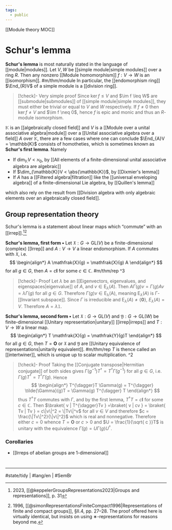 ```yaml
---
tags:
  - public
---
```

[[Module theory MOC]]
# Schur's lemma

**Schur's lemma** is most naturally stated in the language of [[module|modules]].
Let $V,W$ be [[simple module|simple modules]] over a ring $R$.
Then any nonzero [[Module homomorphism]] $f : V \to W$ is an [[isomorphism]]. #m/thm/module 
In particular, the [[endomorphism ring]] $\End_{R}V$ of a simple module is a [[division ring]].

> [!check]- Very simple proof
> Since $\ker f \leq V$ and $\im f \leq W$ are [[submodule|submodules]] of [[simple module|simple modules]],
> they must either be trivial or equal to $V$ and $W$ respectively.
> If $f \neq 0$ then $\ker f \neq V$ and $\im f \neq 0$, hence $f$ is epic and monic and thus an $R$-module isomorphism. <span class="QED"/>

$\mathbb{K}$ is an [[algebraically closed field]] and $V$ is a [[Module over a unital associative algebra|module]] over a [[Unital associative algebra over a field]] $A$ over $\mathbb{K}$, there are a few cases where
one can conclude $\End_{A}V = \mathbb{K}$ consists of homotheties, which is sometimes known as **Schur's first lemma**.
Namely

- If $\dim_{\mathbb{K}} V < \aleph_{0}$, by [[All elements of a finite-dimensional unital associative algebra are algebraic]]
- If $\dim_{\mathbb{K}}V < \abs{\mathbb{K}}$, by [[Dixmier's lemma]]
- If $A$ has a [[Filtered algebra|filtration]] like the [[universal enveloping algebra]] of a finite-dimensional Lie algebra, by [[Quillen's lemma]]

which also rely on the result from [[Division algebra with only algebraic elements over an algebraically closed field]].

## Group representation theory

Schur's lemma is a statement about linear maps which “commute” with an [[irrep]].[^kep][^sim]

[^kep]: 2023, [[@keppelerGroupsRepresentations2023|Groups and representations]], p. 31
[^sim]: 1996, [[@simonRepresentationsFiniteCompact1996|Representations of finite and compact groups]], §II.4, pp. 27–28. The proof offered here is virtually identical, but insists on using ∗-representations for reasons beyond me.

**Schur's lemma, first form •**
Let $\mathfrak{X} : G \to \mathrm{GL}(V)$ be a finite-dimensional (complex) [[Irrep]]
and $A : V \to V$ a linear endomorphism.
If $A$ commutes with $\mathfrak{X}$, i.e.
$$
\begin{align*}
A \mathfrak{X}(g) = \mathfrak{X}(g) A
\end{align*}
$$
for all $g \in G$, then $A = c \mathbf{I}$ for some $c \in \mathbb{C}$. #m/thm/rep ^3

> [!check]- Proof
> Let $\lambda$ be an [[Eigenvectors, eigenvalues, and eigenspaces|eigenvalue]] of $A$, and $v \in \mathrm{E}_{\lambda}(A)$.
> Then $A\Gamma(g)v = \Gamma(g)Av = \lambda\Gamma(g)$ for all $g \in G$.
> Therefore $\Gamma(g)v \in \mathrm{E_{\lambda}(A)}$, meaning $\mathrm{E}_{\lambda}(A)$ is $\Gamma$-[[Invariant subspace]].
> Since $\Gamma$ is irreducible and $\mathrm{E}_{\lambda}(A) \neq \{ \mathbf 0 \}$, $E_{\lambda}(A) = V$.
> Therefore $A = \lambda \mathbb{1}$.
> <span class="QED"/>

**Schur's lemma, second form •**
Let $\mathfrak{X} : G \to \mathrm{GL}(V)$ and $\mathfrak{Y}: G \to \mathrm{GL}(W)$ be finite-dimensional [[Unitary representation|unitary]] [[irrep|irreps]] 
and $T : V \to W$ a linear map.
$$
\begin{align*}
T \mathfrak{X}(g) = \mathfrak{Y}(g)T
\end{align*}
$$
for all $g \in G$,
then $T = \mathbf{O}$ or $\mathfrak{X}$ and $\mathfrak{Y}$ are [[Unitary equivalence of representations|unitarily equivalent]]. #m/thm/rep
$T$ is thence called an [[intertwiner]], which is unique up to scalar multiplication. ^2

> [!check]- Proof
> Taking the [[Conjugate transpose|Hermitian conjugate]] of both sides gives $\Gamma(g^{-1})T^{\dagger} = T^{\dagger} \tilde{\Gamma}(g^{-1})$ for all $g \in G$,
> i.e. $\Gamma(g)T^{\dagger} = T^{\dagger} \tilde{\Gamma}(g)$.
> Hence
> $$
> \begin{align*}
> T^{\dagger}T \Gamma(g) = T^{\dagger} \tilde{\Gamma}(g)T = \Gamma(g) T^{\dagger} T
> \end{align*}
> $$
> thus $T^{\dagger}T$ commutes with $\Gamma$,
> and by the first lemma, $T^{\dagger}T = c\mathbf{I}$ for some $c \in \mathbb{C}$.
> Then $\braket{ v | T^{\dagger}Tv } =\braket{ v | cv } = \braket{ Tv | Tv } = c\|v\|^2 = \|Tv\|^v$ for all $v \in V$ and therefore $c = \frac{\|Tv\|^2}{\|v\|^2}$ which is real and nonnegative.
> Therefore either $c = 0$ whence $T = \mathbf{O}$
> or $c > 0$ and $U = \frac{1}{\sqrt{ c }}T$ is unitary with the equivalence $\tilde{\Gamma}(g) = U\Gamma(g)U^{\dagger}$.
> <span class="QED"/>

### Corollaries

- [[Irreps of abelian groups are 1-dimensional]]


#
---
#state/tidy | #lang/en | #SemBr
